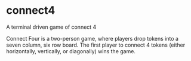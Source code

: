 # connect4
A terminal driven game of connect 4

Connect Four is a two-person game, where players drop tokens into a seven column, six row board. The first player to connect 4 tokens (either horizontally, vertically, or diagonally) wins the game.
